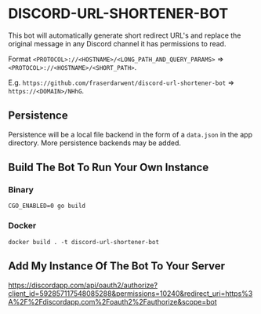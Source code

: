# DISCORD-URL-SHORTENER-BOT
This bot will automatically generate short redirect URL's and replace the original message in any Discord channel it has permissions to read.

Format `<PROTOCOL>://<HOSTNAME>/<LONG_PATH_AND_QUERY_PARAMS>` => `<PROTOCOL>://<HOSTNAME>/<SHORT_PATH>`.

E.g. `https://github.com/fraserdarwent/discord-url-shortener-bot` => `https://<DOMAIN>/NHhG`.

## Persistence
Persistence will be a local file backend in the form of a `data.json` in the app directory.
More persistence backends may be added.

## Build The Bot To Run Your Own Instance

### Binary
```shell script
CGO_ENABLED=0 go build
```

### Docker
```shell script
docker build . -t discord-url-shortener-bot
```

## Add My Instance Of The Bot To Your Server
https://discordapp.com/api/oauth2/authorize?client_id=592857117548085288&permissions=10240&redirect_uri=https%3A%2F%2Fdiscordapp.com%2Foauth2%2Fauthorize&scope=bot

